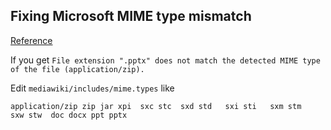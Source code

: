 ## Fixing Microsoft MIME type mismatch
[Reference](https://www.mediawiki.org/wiki/Manual_talk:MIME_type_detection)

If you get `File extension ".pptx" does not match the detected MIME type of the file (application/zip).`

Edit `mediawiki/includes/mime.types`
like
```
application/zip zip jar xpi  sxc stc  sxd std   sxi sti   sxm stm   sxw stw  doc docx ppt pptx
```
